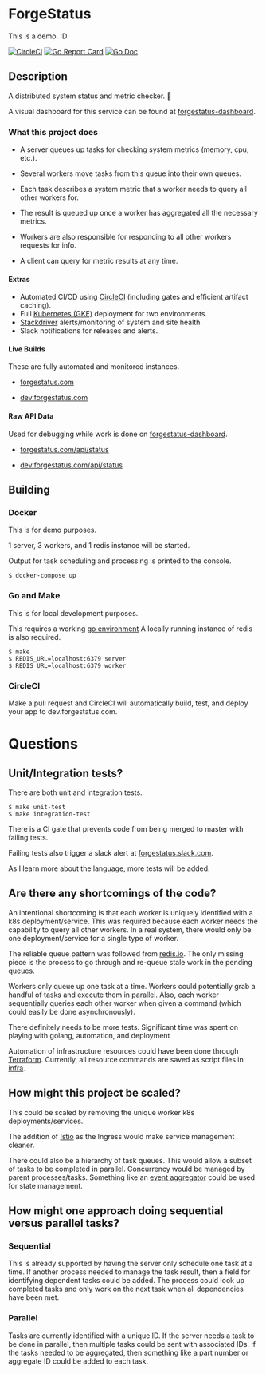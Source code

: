 # ForgeStatus

This is a demo. :D

[![CircleCI](https://circleci.com/gh/chrisstowe/forgestatus.svg?style=svg)](https://circleci.com/gh/chrisstowe/forgestatus) [![Go Report Card](https://goreportcard.com/badge/github.com/chrisstowe/forgestatus)](https://goreportcard.com/report/github.com/chrisstowe/forgestatus) [![Go Doc](https://img.shields.io/badge/godoc-reference-blue.svg?style=flat-square)](http://godoc.org/github.com/chrisstowe/forgestatus/common)

## Description

A distributed system status and metric checker. 🔎

A visual dashboard for this service can be found at [forgestatus-dashboard](https://github.com/chrisstowe/forgestatus-dashboard).

### What this project does

- A server queues up tasks for checking system metrics (memory, cpu, etc.).

- Several workers move tasks from this queue into their own queues.

- Each task describes a system metric that a worker needs to query all other workers for.

- The result is queued up once a worker has aggregated all the necessary metrics.

- Workers are also responsible for responding to all other workers requests for info.

- A client can query for metric results at any time.

#### Extras

- Automated CI/CD using [CircleCI](https://circleci.com/) (including gates and efficient artifact caching).
- Full [Kubernetes (GKE)](https://cloud.google.com/kubernetes-engine/) deployment for two environments.
- [Stackdriver](https://cloud.google.com/stackdriver/) alerts/monitoring of system and site health.
- Slack notifications for releases and alerts.

#### Live Builds

These are fully automated and monitored instances.

- [forgestatus.com](http://forgestatus.com)

- [dev.forgestatus.com](http://dev.forgestatus.com)

#### Raw API Data

Used for debugging while work is done on [forgestatus-dashboard](https://github.com/chrisstowe/forgestatus-dashboard).

- [forgestatus.com/api/status](http://forgestatus.com/api/status)

- [dev.forgestatus.com/api/status](http://dev.forgestatus.com/api/status)

## Building

### Docker

This is for demo purposes.

1 server, 3 workers, and 1 redis instance will be started.

Output for task scheduling and processing is printed to the console.

```
$ docker-compose up
```

### Go and Make

This is for local development purposes.

This requires a working [go environment](https://golang.org/doc/code.html)
A locally running instance of redis is also required.

```
$ make
$ REDIS_URL=localhost:6379 server
$ REDIS_URL=localhost:6379 worker
```

### CircleCI

Make a pull request and CircleCI will automatically build, test, and deploy your app to dev.forgestatus.com.

# Questions

## Unit/Integration tests?

There are both unit and integration tests.

```
$ make unit-test
$ make integration-test
```

There is a CI gate that prevents code from being merged to master with failing tests.

Failing tests also trigger a slack alert at [forgestatus.slack.com](forgestatus.slack.com).

As I learn more about the language, more tests will be added.

## Are there any shortcomings of the code?

An intentional shortcoming is that each worker is uniquely identified with a k8s deployment/service.
This was required because each worker needs the capability to query all other workers.
In a real system, there would only be one deployment/service for a single type of worker.

The reliable queue pattern was followed from [redis.io](https://redis.io/commands/rpoplpush).
The only missing piece is the process to go through and re-queue stale work in the pending queues.

Workers only queue up one task at a time.
Workers could potentially grab a handful of tasks and execute them in parallel.
Also, each worker sequentially queries each other worker when given a command (which could easily be done asynchronously).

There definitely needs to be more tests.
Significant time was spent on playing with golang, automation, and deployment

Automation of infrastructure resources could have been done through [Terraform](https://www.terraform.io/).
Currently, all resource commands are saved as script files in [infra](infra).

## How might this project be scaled?

This could be scaled by removing the unique worker k8s deployments/services.

The addition of [Istio](https://istio.io/) as the Ingress would make service management cleaner.

There could also be a hierarchy of task queues.
This would allow a subset of tasks to be completed in parallel.
Concurrency would be managed by parent processes/tasks.
Something like an [event aggregator](https://martinfowler.com/eaaDev/EventAggregator.html) could be used for state management.

## How might one approach doing sequential versus parallel tasks?

### Sequential

This is already supported by having the server only schedule one task at a time.
If another process needed to manage the task result, then a field for identifying dependent tasks could be added.
The process could look up completed tasks and only work on the next task when all dependencies have been met.

### Parallel

Tasks are currently identified with a unique ID.
If the server needs a task to be done in parallel, then multiple tasks could be sent with associated IDs.
If the tasks needed to be aggregated, then something like a part number or aggregate ID could be added to each task.
